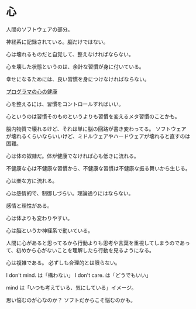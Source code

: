 # 心

人間のソフトウェアの部分。

神経系に記録されている。脳だけではない。

心は壊れるものだと自覚して、整えなければならない。

心を壊した状態というのは、余計な習慣が身に付いている。

幸せになるためには、良い習慣を身につけなければならない。

[プログラマの心の健康](https://www.hyuki.com/kokoro/)

心を整えるには、習慣をコントロールすればいい。

心というのは習慣そのものというよりも習慣を変えるメタ習慣のことかも。

脳内物質で壊れるけど、それは単に脳の回路が書き変わってる。
ソフトウェアが壊れるくらいならいいけど、ミドルウェアやハードウェアが壊れると直すのは困難。

心は体の奴隷だ。体が健康でなければ心も低きに流れる。

不健康な心は不健康な習慣から、不健康な習慣は不健康な振る舞いから生じる。

心は楽な方に流れる。

心は感情的で、制御しづらい。理論通りにはならない。

感情と理性がある。

心は体よりも変わりやすい。

心は脳というか神経系で動いている。

人間に心があると思ってるから行動よりも思考や言葉を重視してしまうのであって、初めから心がないことを理解したら行動を見るようになる。

心は複雑である。
必ずしも合理的とは限らない。

I don't mind. は「構わない」
I don't care. は「どうでもいい」

mind は「いつも考えている、気にしている」イメージ。

思い悩むのが心なのか？
ソフトだからこそ悩むのかも。
